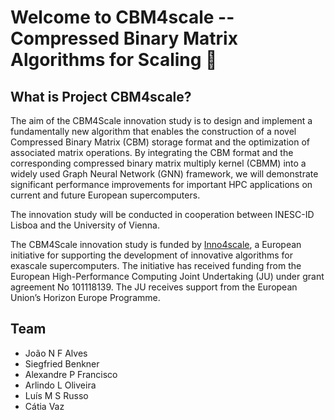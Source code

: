 # Welcome to CBM4scale -- Compressed Binary Matrix Algorithms for Scaling :wave:

## What is Project CBM4scale?

The aim of the CBM4Scale innovation study is to design and implement a
fundamentally new algorithm that enables the construction of a novel Compressed
Binary Matrix (CBM) storage format and the optimization of associated matrix
operations. By integrating the CBM format and the corresponding compressed
binary matrix multiply kernel (CBMM) into a widely used Graph Neural Network
(GNN) framework, we will demonstrate significant performance improvements for
important HPC applications on current and future European supercomputers.

The innovation study will be conducted in cooperation between INESC-ID Lisboa
and the University of Vienna.

The CBM4Scale innovation study is funded by
[Inno4scale](https://www.inno4scale.eu/), a European initiative for supporting
the development of innovative algorithms for exascale supercomputers. The
initiative has received funding from the European High-Performance Computing
Joint Undertaking (JU) under grant agreement No 101118139. The JU receives
support from the European Union’s Horizon Europe Programme.

## Team

- João N F Alves
- Siegfried Benkner
- Alexandre P Francisco
- Arlindo L Oliveira
- Luís M S Russo
- Cátia Vaz

